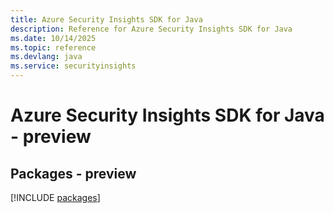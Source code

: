```yaml
---
title: Azure Security Insights SDK for Java
description: Reference for Azure Security Insights SDK for Java
ms.date: 10/14/2025
ms.topic: reference
ms.devlang: java
ms.service: securityinsights
---
```

# Azure Security Insights SDK for Java - preview
## Packages - preview
[!INCLUDE [packages](security-insights-index.md)]